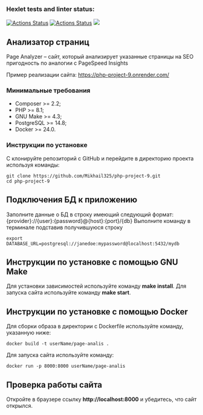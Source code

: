 
### Hexlet tests and linter status:
[![Actions Status](https://github.com/Mikhail325/php-project-9/workflows/hexlet-check/badge.svg)](https://github.com/Mikhail325/php-project-9/actions)
[![Actions Status](https://github.com/Mikhail325/php-project-9/actions/workflows/github-actions.yml/badge.svg)](https://github.com/Mikhail325/php-project-9/actions)
<a href="https://codeclimate.com/github/Mikhail325/php-project-9/maintainability"><img src="https://api.codeclimate.com/v1/badges/a7e2b5652b577e578ee8/maintainability" /></a>

## Анализатор страниц
Page Analyzer – сайт, который анализирует указанные страницы на SEO пригодность по аналогии с PageSpeed Insights

Пример реализации сайта: https://php-project-9.onrender.com/

### Минимальные требования
* Composer >= 2.2;
* PHP >= 8.1;
* GNU Make >= 4.3;
* PostgreSQL >= 14.8;
* Docker >= 24.0.


### Инструкции по установке

С клонируйте репозиторий с GitHub и перейдите в директорию проекта используя команды:
```
git clone https://github.com/Mikhail325/php-project-9.git
cd php-project-9
```
## Подключения БД к приложению

Заполните данные о БД в строку имеющий следующий формат:
{provider}://{user}:{password}@{host}:{port}/{db}
Выполните команду в терминале подставив получившуюся строку
```
export DATABASE_URL=postgresql://janedoe:mypassword@localhost:5432/mydb
```

## Инструкции по установке c помощью GNU Make

Для установки зависимостей используйте команду **make install**.
Для запуска сайта используйте команду **make start**.

## Инструкции по установке c помощью Docker

Для сборки образа в директории с Dockerfile используйте команду, указанную ниже:
```
docker build -t userName/page-analis .
```

Для запуска сайта используйте команду:
```
docker run -p 8000:8000 userName/page-analis
```
## Проверка работы сайта

Откройте в браузере ссылку **http://localhost:8000** и убедитесь, что сайт открылся.
